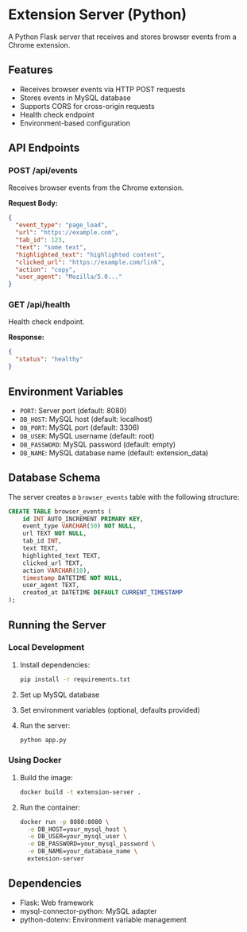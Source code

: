 # Extension Server (Python)

A Python Flask server that receives and stores browser events from a Chrome extension.

## Features

- Receives browser events via HTTP POST requests
- Stores events in MySQL database
- Supports CORS for cross-origin requests
- Health check endpoint
- Environment-based configuration

## API Endpoints

### POST /api/events
Receives browser events from the Chrome extension.

**Request Body:**
```json
{
  "event_type": "page_load",
  "url": "https://example.com",
  "tab_id": 123,
  "text": "some text",
  "highlighted_text": "highlighted content",
  "clicked_url": "https://example.com/link",
  "action": "copy",
  "user_agent": "Mozilla/5.0..."
}
```

### GET /api/health
Health check endpoint.

**Response:**
```json
{
  "status": "healthy"
}
```

## Environment Variables

- `PORT`: Server port (default: 8080)
- `DB_HOST`: MySQL host (default: localhost)
- `DB_PORT`: MySQL port (default: 3306)
- `DB_USER`: MySQL username (default: root)
- `DB_PASSWORD`: MySQL password (default: empty)
- `DB_NAME`: MySQL database name (default: extension_data)

## Database Schema

The server creates a `browser_events` table with the following structure:

```sql
CREATE TABLE browser_events (
    id INT AUTO_INCREMENT PRIMARY KEY,
    event_type VARCHAR(50) NOT NULL,
    url TEXT NOT NULL,
    tab_id INT,
    text TEXT,
    highlighted_text TEXT,
    clicked_url TEXT,
    action VARCHAR(10),
    timestamp DATETIME NOT NULL,
    user_agent TEXT,
    created_at DATETIME DEFAULT CURRENT_TIMESTAMP
);
```

## Running the Server

### Local Development

1. Install dependencies:
   ```bash
   pip install -r requirements.txt
   ```

2. Set up MySQL database

3. Set environment variables (optional, defaults provided)

4. Run the server:
   ```bash
   python app.py
   ```

### Using Docker

1. Build the image:
   ```bash
   docker build -t extension-server .
   ```

2. Run the container:
   ```bash
   docker run -p 8080:8080 \
     -e DB_HOST=your_mysql_host \
     -e DB_USER=your_mysql_user \
     -e DB_PASSWORD=your_mysql_password \
     -e DB_NAME=your_database_name \
     extension-server
   ```

## Dependencies

- Flask: Web framework
- mysql-connector-python: MySQL adapter
- python-dotenv: Environment variable management 